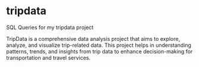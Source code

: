 # tripdata
SQL Queries for my tripdata project

TripData is a comprehensive data analysis project that aims to explore, analyze, and visualize trip-related data. This project helps in understanding patterns, trends, and insights from trip data to enhance decision-making for transportation and travel services.

